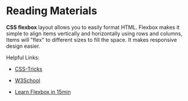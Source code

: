 # Reading Materials

**CSS flexbox** layout allows you to easily format HTML.
Flexbox makes it simple to align items vertically and horizontally using rows and columns, Items will "flex" to different sizes to fill the space.
It makes responsive design easier.

Helpful Links: 

- [CSS-Tricks](https://css-tricks.com/snippets/css/a-guide-to-flexbox/)

- [W3School](https://www.w3schools.com/css/css3_flexbox.asp)

- [Learn Flexbox in 15min](https://www.youtube.com/watch?v=fYq5PXgSsbE&t=664s)